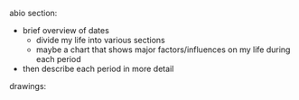 

abio section:
- brief overview of dates
  - divide my life into various sections
  - maybe a chart that shows major factors/influences on my life during each period
- then describe each period in more detail 

drawings:

